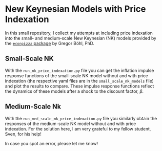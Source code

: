 # New Keynesian Models with Price Indexation
In this small repository, I collect my attempts at including price indexation into the small- and medium-scale New Keynesian (NK) models provided by the [`econpizza` package](https://github.com/gboehl/econpizza) by Gregor Böhl, PhD.

## Small-Scale NK 
With the `run_nk_price_indexation.py` file you can get the inflation impulse response functions of the small-scale NK model without and with price indexation (the respective yaml files are in the `small_scale_nk_models` file) and plot the results to compare. These impulse response functions reflect the dynamics of these models after a shock to the discount factor, $\beta$.

## Medium-Scale Nk
With the `run_med_scale_nk_price_indexation.py` file you similarly obtain the responses of the medium-scale NK model without and with price indexation. For the solution here, I am very grateful to my fellow student, Sven, for his help!

In case you spot an error, please let me know!
